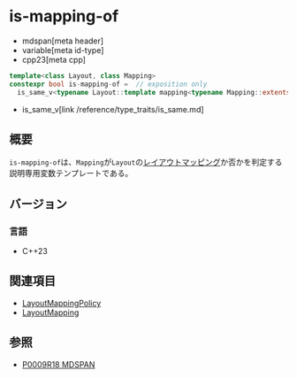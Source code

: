 # is-mapping-of
* mdspan[meta header]
* variable[meta id-type]
* cpp23[meta cpp]

```cpp
template<class Layout, class Mapping>
constexpr bool is-mapping-of =  // exposition only
  is_same_v<typename Layout::template mapping<typename Mapping::extents_type>, Mapping>;
```
* is_same_v[link /reference/type_traits/is_same.md]


## 概要
`is-mapping-of`は、`Mapping`が`Layout`の[レイアウトマッピング](LayoutMapping.md)か否かを判定する説明専用変数テンプレートである。


## バージョン
### 言語
- C++23


## 関連項目
- [LayoutMappingPolicy](LayoutMappingPolicy.md)
- [LayoutMapping](LayoutMapping.md)


## 参照
- [P0009R18 MDSPAN](https://www.open-std.org/jtc1/sc22/wg21/docs/papers/2022/p0009r18.html)
